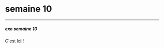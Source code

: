 # semaine 10  

--------------------------

##### exo semaine 10  

C'est  [Ici](https://preview.c9users.io/did75_18/semaine10/exoS10.html?_c9_id=livepreview0&_c9_host=https://ide.c9.io) !